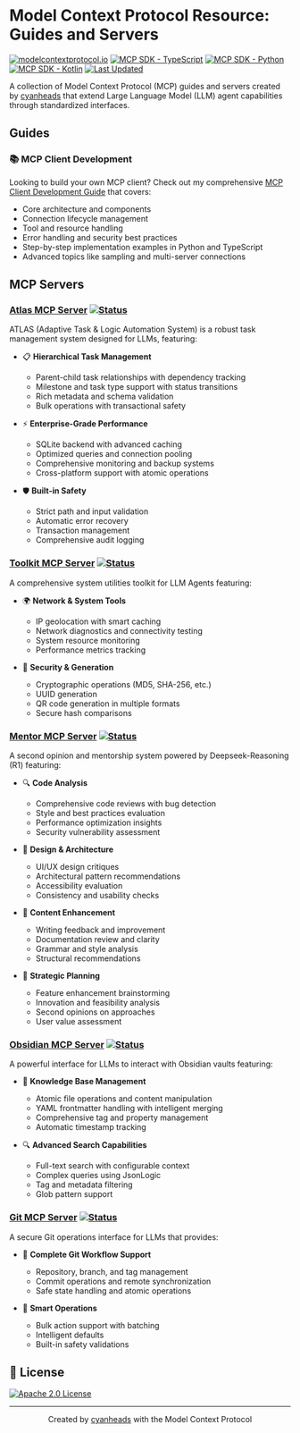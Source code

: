 # Model Context Protocol Resource: Guides and Servers

[![modelcontextprotocol.io](https://img.shields.io/badge/modelcontextprotocol.io-orange.svg)](https://modelcontextprotocol.io/)
[![MCP SDK - TypeScript](https://img.shields.io/badge/MCP%20SDK-TypeScript%201.4.1-blue.svg)](https://github.com/modelcontextprotocol/typescript-sdk)
[![MCP SDK - Python](https://img.shields.io/badge/MCP%20SDK-Python%201.2.0-blue.svg)](https://github.com/modelcontextprotocol/python-sdk) 
[![MCP SDK - Kotlin](https://img.shields.io/badge/MCP%20SDK-Kotlin%200.3.0-blue.svg)](https://github.com/modelcontextprotocol/kotlin-sdk)
[![Last Updated](https://img.shields.io/badge/Last%20Updated-January%202025-brightgreen.svg)]()

A collection of Model Context Protocol (MCP) guides and servers created by [cyanheads](https://github.com/cyanheads) that extend Large Language Model (LLM) agent capabilities through standardized interfaces.

## Guides

### 📚 MCP Client Development

Looking to build your own MCP client? Check out my comprehensive [MCP Client Development Guide](guides/mcp-client-development-guide.md) that covers:

- Core architecture and components
- Connection lifecycle management
- Tool and resource handling
- Error handling and security best practices
- Step-by-step implementation examples in Python and TypeScript
- Advanced topics like sampling and multi-server connections

## MCP Servers

### [Atlas MCP Server](https://github.com/cyanheads/atlas-mcp-server) [![Status](https://img.shields.io/badge/Status-Stable-blue.svg)]()

ATLAS (Adaptive Task & Logic Automation System) is a robust task management system designed for LLMs, featuring:

- 📋 **Hierarchical Task Management**
  - Parent-child task relationships with dependency tracking
  - Milestone and task type support with status transitions
  - Rich metadata and schema validation
  - Bulk operations with transactional safety

- ⚡ **Enterprise-Grade Performance**
  - SQLite backend with advanced caching
  - Optimized queries and connection pooling
  - Comprehensive monitoring and backup systems
  - Cross-platform support with atomic operations

- 🛡️ **Built-in Safety**
  - Strict path and input validation
  - Automatic error recovery
  - Transaction management
  - Comprehensive audit logging

### [Toolkit MCP Server](https://github.com/cyanheads/toolkit-mcp-server) [![Status](https://img.shields.io/badge/Status-Stable-blue.svg)]()

A comprehensive system utilities toolkit for LLM Agents featuring:

- 🌍 **Network & System Tools**
  - IP geolocation with smart caching
  - Network diagnostics and connectivity testing
  - System resource monitoring
  - Performance metrics tracking

- 🔐 **Security & Generation**
  - Cryptographic operations (MD5, SHA-256, etc.)
  - UUID generation
  - QR code generation in multiple formats
  - Secure hash comparisons

### [Mentor MCP Server](https://github.com/cyanheads/mentor-mcp-server) [![Status](https://img.shields.io/badge/Status-Stable-blue.svg)]()

A second opinion and mentorship system powered by Deepseek-Reasoning (R1) featuring:

- 🔍 **Code Analysis**
  - Comprehensive code reviews with bug detection
  - Style and best practices evaluation
  - Performance optimization insights
  - Security vulnerability assessment

- 🎨 **Design & Architecture**
  - UI/UX design critiques
  - Architectural pattern recommendations
  - Accessibility evaluation
  - Consistency and usability checks

- 📝 **Content Enhancement**
  - Writing feedback and improvement
  - Documentation review and clarity
  - Grammar and style analysis
  - Structural recommendations

- 🚀 **Strategic Planning**
  - Feature enhancement brainstorming
  - Innovation and feasibility analysis
  - Second opinions on approaches
  - User value assessment

### [Obsidian MCP Server](https://github.com/cyanheads/obsidian-mcp-server) [![Status](https://img.shields.io/badge/Status-Stable-blue.svg)]()

A powerful interface for LLMs to interact with Obsidian vaults featuring:

- 📝 **Knowledge Base Management**
  - Atomic file operations and content manipulation
  - YAML frontmatter handling with intelligent merging
  - Comprehensive tag and property management
  - Automatic timestamp tracking

- 🔍 **Advanced Search Capabilities**
  - Full-text search with configurable context
  - Complex queries using JsonLogic
  - Tag and metadata filtering
  - Glob pattern support

### [Git MCP Server](https://github.com/cyanheads/git-mcp-server) [![Status](https://img.shields.io/badge/Status-Beta-orange.svg)]()

A secure Git operations interface for LLMs that provides:

- 🔄 **Complete Git Workflow Support**
  - Repository, branch, and tag management
  - Commit operations and remote synchronization
  - Safe state handling and atomic operations

- 🚀 **Smart Operations**
  - Bulk action support with batching
  - Intelligent defaults
  - Built-in safety validations

## 📄 License

[![Apache 2.0 License](https://img.shields.io/badge/License-Apache%202.0-blue.svg)](https://opensource.org/licenses/Apache-2.0)

---

<div align="center">
Created by <a href="https://github.com/cyanheads">cyanheads</a> with the Model Context Protocol
</div>
